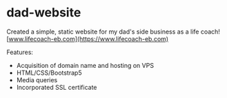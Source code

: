 # dad-website

Created a simple, static website for my dad's side business as a life coach!
[www.lifecoach-eb.com](https://www.lifecoach-eb.com)

Features:
  * Acquisition of domain name and hosting on VPS
  * HTML/CSS/Bootstrap5
  * Media queries
  * Incorporated SSL certificate
  
